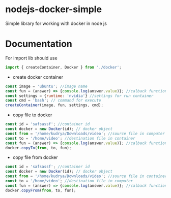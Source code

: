# nodejs-docker-simple
Simple library for working with docker in node js
# Documentation
For import lib should use 
``` js
import { createContainer, Docker } from './docker';
```
* create docker container
```js
const image = 'ubuntu'; //image name
const fun = (answer) => {console.log(answer.value)}; //calback function (answer is object {status, value}
const settings = {runtime: 'nvidia'} //settings for run container
const cmd = 'bash'; // command for execute
createContainer(image, fun, settings, cmd);
```
* copy file to docker
```js
const id = 'safsassf'; //container id
const docker = new Docker(id); // docker object
const from = '/home/kudrya/Downloads/video'; //source file in computer
const to = '/home/video'; //destination file in container
const fun = (answer) => {console.log(answer.value)}; //calback function (answer is object {status, value}
docker.copyTo(from, to, fun);
```
* copy file from docker
```js
const id = 'safsassf'; //container id
const docker = new Docker(id); // docker object
const from = '/home/kudrya/Downloads/video'; //source file in container
const to = '/home/video'; //destination file in computer
const fun = (answer) => {console.log(answer.value)}; //calback function (answer is object {status, value}
docker.copyFrom(from, to, fun);
